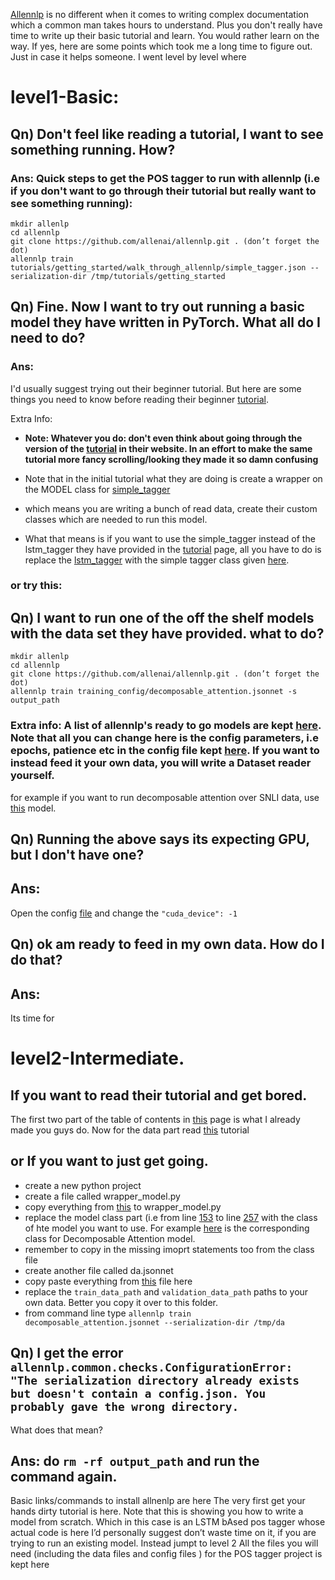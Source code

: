 [Allennlp](https://github.com/allenai/allennlp) is no different when it comes to writing complex documentation which a common man takes hours to understand. Plus you don't really have time to write up their basic tutorial and learn. You would rather learn on the way. If yes, here are some points which took me a long time to figure out. Just in case it helps someone. I went level by level where 

# level1-Basic:

## Qn) Don't feel like reading a tutorial, I want to see something running. How?

### Ans: Quick steps to get the POS tagger to run with allennlp (i.e if you don't want to go through their tutorial but really want to see something running):
```
mkdir allenlp
cd allennlp
git clone https://github.com/allenai/allennlp.git . (don’t forget the dot)
allennlp train tutorials/getting_started/walk_through_allennlp/simple_tagger.json --serialization-dir /tmp/tutorials/getting_started
```

## Qn) Fine. Now I want to try out running a basic model they have written in PyTorch. What all do I need to do?

### Ans: 

I'd usually suggest trying out their beginner tutorial. But here are some things you need to know before reading their beginner [tutorial](https://github.com/allenai/allennlp/tree/master/tutorials/tagger).






Extra Info:
- **Note: Whatever you do: don't even think about going through the version of the [tutorial](https://allennlp.org/tutorials) in their website. In an effort to make the same tutorial more fancy scrolling/looking they made it so damn confusing**

- Note that in the initial tutorial what they are doing is create a wrapper on the MODEL class for [simple_tagger](https://github.com/allenai/allennlp/blob/master/allennlp/models/simple_tagger.py)
- which means you are writing a bunch of read data, create their custom classes which are needed to run this model.
- What that means is if you want to use the simple_tagger instead of the lstm_tagger they have provided in the [tutorial](https://allennlp.org/tutorials) page, all you have to do is replace the [lstm_tagger](https://github.com/allenai/allennlp/blob/master/tutorials/tagger/basic_allennlp.py#L153) with the simple tagger class given [here](https://github.com/allenai/allennlp/blob/master/allennlp/models/simple_tagger.py#L19).

### or try this:

## Qn) I want to run one of the off the shelf models with the data set they have provided. what to do? 
```
mkdir allenlp
cd allennlp
git clone https://github.com/allenai/allennlp.git . (don’t forget the dot)
allennlp train training_config/decomposable_attention.jsonnet -s output_path
```

### Extra info: A list of allennlp's ready to go models are kept [here](https://allennlp.org/models). Note that all you can change here is the config parameters, i.e epochs, patience etc in the config file kept [here](https://github.com/allenai/allennlp/blob/master/training_config/decomposable_attention.jsonnet). If you want to instead feed it your own data, you will write a Dataset reader yourself.

for example if you want to run decomposable attention over SNLI data, use [this](https://s3-us-west-2.amazonaws.com/allennlp/models/decomposable-attention-elmo-2018.02.19.tar.gz) model.

## Qn) Running the above says its expecting GPU, but I don't have one?

## Ans: 
Open the config [file](https://github.com/allenai/allennlp/blob/master/training_config/decomposable_attention.jsonnet) and change the `"cuda_device": -1`

## Qn) ok am ready to feed in my own data. How do I do that?

## Ans: 
Its time for 
# level2-Intermediate. 

## If you want to read their tutorial and get bored.
The first two part of the table of contents in [this](https://github.com/allenai/allennlp/tree/master/tutorials) page is what I already made you guys do. Now for the data part read [this](https://github.com/allenai/allennlp/blob/master/tutorials/getting_started/predicting_paper_venues/predicting_paper_venues_pt1.md) tutorial

## or If you want to just get going.
- create a new python project
- create a file called wrapper_model.py
- copy everything from [this](https://github.com/allenai/allennlp/blob/master/tutorials/tagger/basic_allennlp.py) to wrapper_model.py
- replace the model class part (i.e from line [153](https://github.com/allenai/allennlp/blob/master/tutorials/tagger/basic_allennlp.py#L153) to line [257](https://github.com/allenai/allennlp/blob/master/tutorials/tagger/basic_allennlp.py#L227) with the class of hte model you want to use. For example [here](https://github.com/allenai/allennlp/blob/master/allennlp/models/decomposable_attention.py) is the  corresponding class for Decomposable Attention model.
- remember to copy in the missing imoprt statements too from the class file
- create another file called da.jsonnet
- copy paste everything from [this](https://github.com/allenai/allennlp/blob/master/training_config/decomposable_attention.jsonnet) file here
- replace the `train_data_path` and `validation_data_path` paths to your own data. Better you copy it over to this folder.
- from command line type
`allennlp train decomposable_attention.jsonnet --serialization-dir /tmp/da`

## Qn) I get the error `allennlp.common.checks.ConfigurationError: "The serialization directory already exists but doesn't contain a config.json. You probably gave the wrong directory.` 
What does that mean?

## Ans: do `rm -rf output_path` and run the command again.


Basic links/commands to install allnenlp are here
The very first get your hands dirty tutorial is here. Note that this is showing you how to write a model from scratch. Which in this case is an LSTM bAsed pos tagger whose actual code is here
I’d personally suggest don’t waste time on it, if you are trying to run an existing model. Instead jumpt to level 2
All the files you will need (including the data files and config files ) for the POS tagger project is kept here

